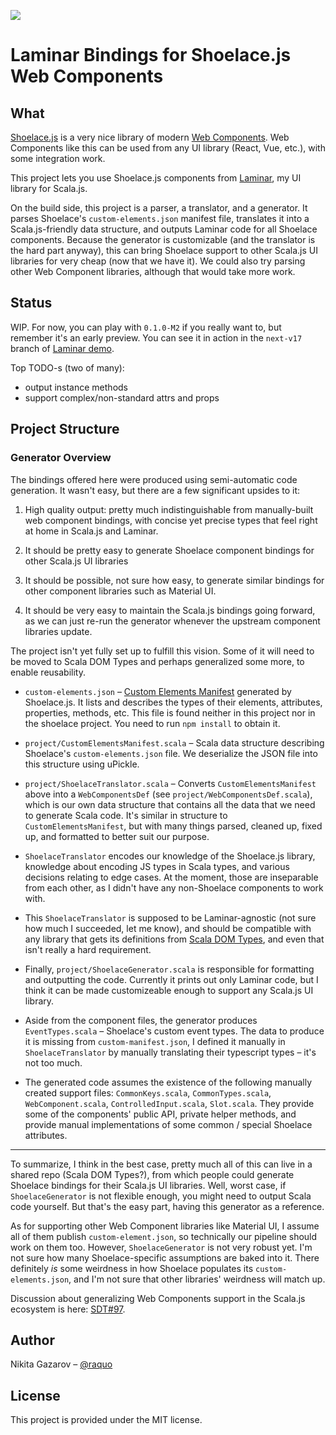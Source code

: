 ![](https://laminar.dev/img/brand/laminar-logo-100px-rounded.png)

# Laminar Bindings for Shoelace.js Web Components


## What

[Shoelace.js](https://shoelace.style/) is a very nice library of modern [Web Components](https://developer.mozilla.org/en-US/docs/Web/API/Web_Components). Web Components like this  can be used from any UI library (React, Vue, etc.), with some integration work.

This project lets you use Shoelace.js components from [Laminar](https://laminar.dev/), my UI library for Scala.js.

On the build side, this project is a parser, a translator, and a generator. It parses Shoelace's `custom-elements.json` manifest file, translates it into a Scala.js-friendly data structure, and outputs Laminar code for all Shoelace components. Because the generator is customizable (and the translator is the hard part anyway), this can bring Shoelace support to other Scala.js UI libraries for very cheap (now that we have it). We could also try parsing other Web Component libraries, although that would take more work.


## Status

WIP. For now, you can play with `0.1.0-M2` if you really want to, but remember it's an early preview. You can see it in action in the `next-v17` branch of [Laminar demo](https://github.com/raquo/laminar-full-stack-demo/).

Top TODO-s (two of many):

- output instance methods
- support complex/non-standard attrs and props


## Project Structure

### Generator Overview

The bindings offered here were produced using semi-automatic code generation. It wasn't easy, but there are a few significant upsides to it:

1. High quality output: pretty much indistinguishable from manually-built web component bindings, with concise yet precise types that feel right at home in Scala.js and Laminar.

2. It should be pretty easy to generate Shoelace component bindings for other Scala.js UI libraries

3. It should be possible, not sure how easy, to generate similar bindings for other component libraries such as Material UI.

4. It should be very easy to maintain the Scala.js bindings going forward, as we can just re-run the generator whenever the upstream component libraries update.

The project isn't yet fully set up to fulfill this vision. Some of it will need to be moved to Scala DOM Types and perhaps generalized some more, to enable reusability.

* `custom-elements.json` – [Custom Elements Manifest](https://github.com/webcomponents/custom-elements-manifest) generated by Shoelace.js. It lists and describes the types of their elements, attributes, properties, methods, etc. This file is found neither in this project nor in the shoelace project. You need to run `npm install` to obtain it.  

* `project/CustomElementsManifest.scala` – Scala data structure describing Shoelace's `custom-elements.json` file. We deserialize the JSON file into this structure using uPickle.

* `project/ShoelaceTranslator.scala` – Converts `CustomElementsManifest` above into a `WebComponentsDef` (see `project/WebComponentsDef.scala`), which is our own data structure that contains all the data that we need to generate Scala code. It's similar in structure to `CustomElementsManifest`, but with many things parsed, cleaned up, fixed up, and formatted to better suit our purpose.

* `ShoelaceTranslator` encodes our knowledge of the Shoelace.js library, knowledge about encoding JS types in Scala types, and various decisions relating to edge cases. At the moment, those are inseparable from each other, as I didn't have any non-Shoelace components to work with.

* This `ShoelaceTranslator` is supposed to be Laminar-agnostic (not sure how much I succeeded, let me know), and should be compatible with any library that gets its definitions from [Scala DOM Types](https://github.com/raquo/scala-dom-types), and even that isn't really a hard requirement.

* Finally, `project/ShoelaceGenerator.scala` is responsible for formatting and outputting the code. Currently it prints out only Laminar code, but I think it can be made customizeable enough to support any Scala.js UI library.

* Aside from the component files, the generator produces `EventTypes.scala` – Shoelace's custom event types. The data to produce it is missing from `custom-manifest.json`, I defined it manually in `ShoelaceTranslator` by manually translating their typescript types – it's not too much.

* The generated code assumes the existence of the following manually created support files: `CommonKeys.scala`, `CommonTypes.scala`, `WebComponent.scala`, `ControlledInput.scala`, `Slot.scala`. They provide some of the components' public API, private helper methods, and provide manual implementations of some common / special Shoelace attributes.

---

To summarize, I think in the best case, pretty much all of this can live in a shared repo (Scala DOM Types?), from which people could generate Shoelace bindings for their Scala.js UI libraries. Well, worst case, if `ShoelaceGenerator` is not flexible enough, you might need to output Scala code yourself. But that's the easy part, having this generator as a reference.

As for supporting other Web Component libraries like Material UI, I assume all of them publish `custom-element.json`, so technically our pipeline should work on them too. However, `ShoelaceGenerator` is not very robust yet. I'm not sure how many Shoelace-specific assumptions are baked into it. There definitely _is_ some weirdness in how Shoelace populates its `custom-elements.json`, and I'm not sure that other libraries' weirdness will match up. 

Discussion about generalizing Web Components support in the Scala.js ecosystem is here: [SDT#97](https://github.com/raquo/scala-dom-types/issues/97).


## Author

Nikita Gazarov – [@raquo](https://twitter.com/raquo)


## License

This project is provided under the MIT license.
